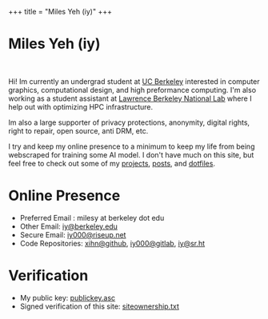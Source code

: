 +++
title = "Miles Yeh (iy)"
+++
# Miles Yeh (iy)
<br/>

Hi! Im currently an undergrad student at [UC Berkeley](https://eecs.berkeley.edu/cs/) interested in computer graphics, computational design, and high preformance computing. I'm also working as a student assistant at [Lawrence Berkeley National Lab](https://www.lbl.gov/) where I help out with optimizing HPC infrastructure. 


Im also a large supporter of privacy protections, anonymity, digital rights, right to repair, open source, anti DRM, etc. 

I try and keep my online presence to a minimum to keep my life from being webscraped for training some AI model. I don't have much on this site, but feel free to check out some of my [projects](/projects/), [posts](/posts/), and [dotfiles](https://github.com/xihn/dotfiles). 


<!-- 

> *"Useless blockquote"* 


Discover additional content:

- With Subitems
  - With Subsubitems
  - [Example Page](./about)
- this list is just the content of `content/_index.md`, the tests are shamelessly stolen from [no style, please!](https://www.getzola.org/themes/no-style-please/)

--->

# Online Presence
- Preferred Email : milesy at berkeley dot edu
- Other Email: [iy@berkeley.edu](mailto:iy@berkeley.edu)
- Secure Email: [iy000@riseup.net](mailto:iy000@riseup.net)
- Code Repositories: [xihn@github](https://github.com/xihn), [iy000@gitlab](https://gitlab.com/iy000), [iy@sr.ht](https://git.sr.ht/~iy)



# Verification
- My public key: [publickey.asc](https://raw.githubusercontent.com/xihn/keys/refs/heads/main/publickey.asc)
- Signed verification of this site: [siteownership.txt](https://raw.githubusercontent.com/xihn/keys/refs/heads/main/site.asc)